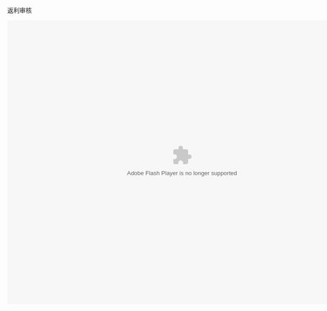 返利审核

<embed src="http://resource.3cwdb.com/kailong-donghua/V310401201105160200.swf" width="800" height="650"  pluginspage="http://www.macromedia.com/go/getflashplayer" 
type="application/x-shockwave-flash" ></embed>
